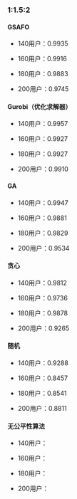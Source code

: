 ### 1:1.5:2

#### GSAFO

* 140用户：0.9935

* 160用户：0.9916
* 180用户：0.9883
* 200用户：0.9745

#### Gurobi（优化求解器）

* 140用户：0.9957

* 160用户：0.9927
* 180用户：0.9927
* 200用户：0.9910

#### GA

* 140用户：0.9947

* 160用户：0.9881
* 180用户：0.9829
* 200用户：0.9534

#### 贪心

* 140用户：0.9812

* 160用户：0.9736
* 180用户：0.9878
* 200用户：0.9265

#### 随机

* 140用户：0.9288

* 160用户：0.8457
* 180用户：0.8541
* 200用户：0.8811

#### 无公平性算法

* 140用户：

* 160用户：
* 180用户：
* 200用户：


